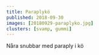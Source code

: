 ```yaml
---
title: Paraplykö
published: 2018-09-30
images: [20180929-paraplyko.jpg]
clusters: [svamp, gummi]
---
```


Nåra snubbar med paraply i kö

